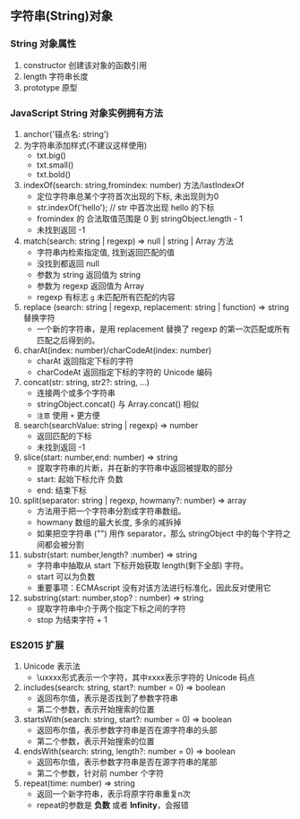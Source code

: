 ## 字符串(String)对象

### String 对象属性

1. constructor 创建该对象的函数引用
2. length  字符串长度
3. prototype 原型

### JavaScript String 对象实例拥有方法

1. anchor('锚点名: string')
2. 为字符串添加样式(不建议这样使用)
    * txt.big()
    * txt.small()
    * txt.bold()
3. indexOf(search: string,fromindex: number) 方法/lastIndexOf
    * 定位字符串总某个字符首次出现的下标, 未出现则为0
    * str.indexOf('hello'); // str 中首次出现 hello 的下标
    * fromindex 的 合法取值范围是 0 到 stringObject.length - 1
    * 未找到返回 -1
4. match(search: string | regexp) => null | string | Array 方法
    * 字符串内检索指定值, 找到返回匹配的值
    * 没找到都返回 null
    * 参数为 string 返回值为 string
    * 参数为 regexp 返回值为 Array
    * regexp 有标志 `g` 未匹配所有匹配的内容
5. replace (search: string | regexp, replacement: string | function) => string 替换字符
    * 一个新的字符串，是用 replacement 替换了 regexp 的第一次匹配或所有匹配之后得到的。
6. charAt(index: number)/charCodeAt(index: number)
    * charAt 返回指定下标的字符
    * charCodeAt 返回指定下标的字符的 Unicode 编码
7. concat(str: string, str2?: string, ...)
    * 连接两个或多个字符串
    * stringObject.concat() 与 Array.concat() 相似
    * `注意` 使用 `+` 更方便
8. search(searchValue: string | regexp) => number
    * 返回匹配的下标
    * 未找到返回 -1
9. slice(start: number,end: number) => string
    * 提取字符串的片断，并在新的字符串中返回被提取的部分
    * start: 起始下标允许 负数
    * end: 结束下标
10. split(separator: string | regexp, howmany?: number) => array
    * 方法用于把一个字符串分割成字符串数组。
    * howmany 数组的最大长度, 多余的减拆掉
    * 如果把空字符串 ("") 用作 separator，那么 stringObject 中的每个字符之间都会被分割
11. substr(start: number,length? :number) => string
    * 字符串中抽取从 start 下标开始获取 length(剩下全部) 字符。
    * start 可以为负数
    * 重要事项：ECMAscript 没有对该方法进行标准化，因此反对使用它
12. substring(start: number,stop? : number) => string
    * 提取字符串中介于两个指定下标之间的字符
    * stop 为结束字符 + 1

### ES2015 扩展

1. Unicode 表示法
    * \uxxxx形式表示一个字符，其中xxxx表示字符的 Unicode 码点
2. includes(search: string, start?: number = 0) => boolean
    * 返回布尔值，表示是否找到了参数字符串
    * 第二个参数，表示开始搜索的位置
3. startsWith(search: string, start?: number = 0) => boolean
    * 返回布尔值，表示参数字符串是否在源字符串的头部
    * 第二个参数，表示开始搜索的位置
4. endsWith(search: string, length?: number = 0) => boolean
    * 返回布尔值，表示参数字符串是否在源字符串的尾部
    * 第二个参数，针对前 number 个字符
5. repeat(time: number) => string
    * 返回一个新字符串，表示将原字符串重复n次
    * repeat的参数是 __负数__ 或者 __Infinity__，会报错
